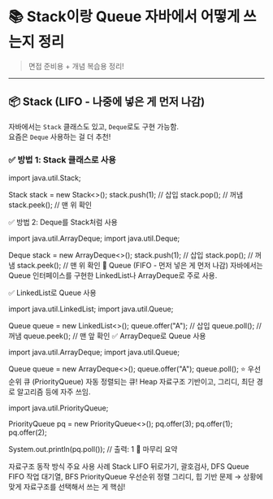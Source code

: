 # 📚 Stack이랑 Queue 자바에서 어떻게 쓰는지 정리

> 면접 준비용 + 개념 복습용 정리!

---

## 📦 Stack (LIFO - 나중에 넣은 게 먼저 나감)

자바에서는 `Stack` 클래스도 있고, `Deque`로도 구현 가능함.  
요즘은 `Deque` 사용하는 걸 더 추천!

### ✅ 방법 1: Stack 클래스로 사용

import java.util.Stack;

Stack<Integer> stack = new Stack<>();
stack.push(1);     // 삽입
stack.pop();       // 꺼냄
stack.peek();      // 맨 위 확인

✅ 방법 2: Deque를 Stack처럼 사용

import java.util.ArrayDeque;
import java.util.Deque;

Deque<Integer> stack = new ArrayDeque<>();
stack.push(1);     // 삽입
stack.pop();       // 꺼냄
stack.peek();      // 맨 위 확인
🚪 Queue (FIFO - 먼저 넣은 게 먼저 나감)
자바에서는 Queue 인터페이스를 구현한 LinkedList나 ArrayDeque로 주로 사용.

✅ LinkedList로 Queue 사용

import java.util.LinkedList;
import java.util.Queue;

Queue<String> queue = new LinkedList<>();
queue.offer("A");   // 삽입
queue.poll();       // 꺼냄
queue.peek();       // 맨 앞 확인
✅ ArrayDeque로 Queue 사용

import java.util.ArrayDeque;
import java.util.Queue;

Queue<String> queue = new ArrayDeque<>();
queue.offer("A");
queue.poll();
⭐ 우선순위 큐 (PriorityQueue)
자동 정렬되는 큐!
Heap 자료구조 기반이고, 그리디, 최단 경로 알고리즘 등에 자주 쓰임.


import java.util.PriorityQueue;

PriorityQueue<Integer> pq = new PriorityQueue<>();
pq.offer(3);
pq.offer(1);
pq.offer(2);

System.out.println(pq.poll());  // 출력: 1
🔁 마무리 요약

자료구조	동작 방식	주요 사용 사례
Stack	LIFO	뒤로가기, 괄호검사, DFS
Queue	FIFO	작업 대기열, BFS
PriorityQueue	우선순위 정렬	그리디, 힙 기반 문제
→ 상황에 맞게 자료구조를 선택해서 쓰는 게 핵심!
